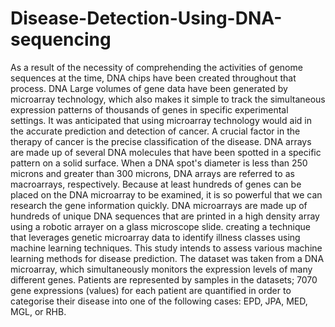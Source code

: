 # Disease-Detection-Using-DNA-sequencing
As a result of the necessity of comprehending the activities of genome sequences at the time, DNA chips have been created throughout that process. DNA Large volumes of gene data have been generated by microarray technology, which also makes it simple to track the simultaneous expression patterns of thousands of genes in specific experimental settings. It was anticipated that using microarray technology would aid in the accurate prediction and detection of cancer. A crucial factor in the therapy of cancer is the precise classification of the disease.
DNA arrays are made up of several DNA molecules that have been spotted in a specific pattern on a solid surface. When a DNA spot's diameter is less than 250 microns and greater than 300 microns, DNA arrays are referred to as macroarrays, respectively. Because at least hundreds of genes can be placed on the DNA microarray to be examined, it is so powerful that we can research the gene information quickly. DNA microarrays are made up of hundreds of unique DNA sequences that are printed in a high density array using a robotic arrayer on a glass microscope slide.
creating a technique that leverages genetic microarray data to identify illness classes using machine learning techniques. This study intends to assess various machine learning methods for disease prediction. The dataset was taken from a DNA microarray, which simultaneously monitors the expression levels of many different genes. Patients are represented by samples in the datasets; 7070 gene expressions (values) for each patient are quantified in order to categorise their disease into one of the following cases: EPD, JPA, MED, MGL, or RHB.
